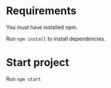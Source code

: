 # Requirements #

You must have installed npm.

Run `npm install` to install dependencies.

# Start project #

Run `npm start`
